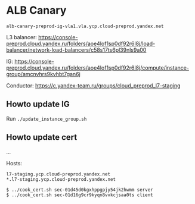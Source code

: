 # ALB Canary

    alb-canary-preprod-ig-vla1.vla.ycp.cloud-preprod.yandex.net

L3 balancer: https://console-preprod.cloud.yandex.ru/folders/aoe4lof1sp0df92r6l8j/load-balancer/network-load-balancers/c58s17ts6pl39nls9a00

IG: https://console-preprod.cloud.yandex.ru/folders/aoe4lof1sp0df92r6l8j/compute/instance-group/amcnvhrs9kvhbt7gan6j

Conductor: https://c.yandex-team.ru/groups/cloud_preprod_l7-staging

## Howto update IG

Run `./update_instance_group.sh`

## Howto update cert

...

Hosts:

```
l7-staging.ycp.cloud-preprod.yandex.net
*.l7-staging.ycp.cloud-preprod.yandex.net
```

```
$ ../cook_cert.sh sec-01d45d0kgxhppgpjy54jk2hwmm server
$ ../cook_cert.sh sec-01d16g9cr9kyqn8vvkcjsaa0ts client
```
